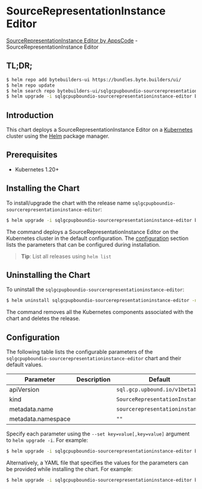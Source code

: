 # SourceRepresentationInstance Editor

[SourceRepresentationInstance Editor by AppsCode](https://byte.builders) - SourceRepresentationInstance Editor

## TL;DR;

```bash
$ helm repo add bytebuilders-ui https://bundles.byte.builders/ui/
$ helm repo update
$ helm search repo bytebuilders-ui/sqlgcpupboundio-sourcerepresentationinstance-editor --version=v0.4.18
$ helm upgrade -i sqlgcpupboundio-sourcerepresentationinstance-editor bytebuilders-ui/sqlgcpupboundio-sourcerepresentationinstance-editor -n default --create-namespace --version=v0.4.18
```

## Introduction

This chart deploys a SourceRepresentationInstance Editor on a [Kubernetes](http://kubernetes.io) cluster using the [Helm](https://helm.sh) package manager.

## Prerequisites

- Kubernetes 1.20+

## Installing the Chart

To install/upgrade the chart with the release name `sqlgcpupboundio-sourcerepresentationinstance-editor`:

```bash
$ helm upgrade -i sqlgcpupboundio-sourcerepresentationinstance-editor bytebuilders-ui/sqlgcpupboundio-sourcerepresentationinstance-editor -n default --create-namespace --version=v0.4.18
```

The command deploys a SourceRepresentationInstance Editor on the Kubernetes cluster in the default configuration. The [configuration](#configuration) section lists the parameters that can be configured during installation.

> **Tip**: List all releases using `helm list`

## Uninstalling the Chart

To uninstall the `sqlgcpupboundio-sourcerepresentationinstance-editor`:

```bash
$ helm uninstall sqlgcpupboundio-sourcerepresentationinstance-editor -n default
```

The command removes all the Kubernetes components associated with the chart and deletes the release.

## Configuration

The following table lists the configurable parameters of the `sqlgcpupboundio-sourcerepresentationinstance-editor` chart and their default values.

|     Parameter      | Description |                  Default                  |
|--------------------|-------------|-------------------------------------------|
| apiVersion         |             | <code>sql.gcp.upbound.io/v1beta1</code>   |
| kind               |             | <code>SourceRepresentationInstance</code> |
| metadata.name      |             | <code>sourcerepresentationinstance</code> |
| metadata.namespace |             | <code>""</code>                           |


Specify each parameter using the `--set key=value[,key=value]` argument to `helm upgrade -i`. For example:

```bash
$ helm upgrade -i sqlgcpupboundio-sourcerepresentationinstance-editor bytebuilders-ui/sqlgcpupboundio-sourcerepresentationinstance-editor -n default --create-namespace --version=v0.4.18 --set apiVersion=sql.gcp.upbound.io/v1beta1
```

Alternatively, a YAML file that specifies the values for the parameters can be provided while
installing the chart. For example:

```bash
$ helm upgrade -i sqlgcpupboundio-sourcerepresentationinstance-editor bytebuilders-ui/sqlgcpupboundio-sourcerepresentationinstance-editor -n default --create-namespace --version=v0.4.18 --values values.yaml
```

